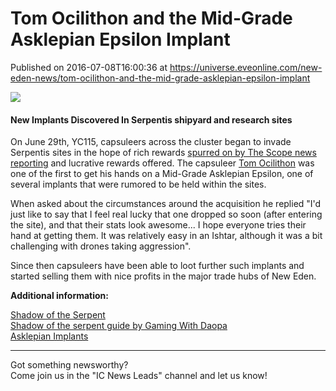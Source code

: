 # Tom Ocilithon and the Mid-Grade Asklepian Epsilon Implant
Published on 2016-07-08T16:00:36 at https://universe.eveonline.com/new-eden-news/tom-ocilithon-and-the-mid-grade-asklepian-epsilon-implant

![](http://web.ccpgamescdn.com/newssystem/media/67637/1/IC.png)

####  New Implants Discovered In Serpentis shipyard and research sites

On June 29th, YC115, capsuleers across the cluster began to invade Serpentis sites in the hope of rich rewards [spurred on by The Scope news reporting](https://www.youtube.com/watch?v=r0LhyK5Kc_0) and lucrative rewards offered. The capsuleer [Tom Ocilithon](https://gate.eveonline.com/Profile/Tom%20Ocilithon) was one of the first to get his hands on a Mid-Grade Asklepian Epsilon, one of several implants that were rumored to be held within the sites. 

When asked about the circumstances around the acquisition he replied "I'd just like to say that I feel real lucky that one dropped so soon (after entering the site), and that their stats look awesome... I hope everyone tries their hand at getting them. It was relatively easy in an Ishtar, although it was a bit challenging with drones taking aggression".

Since then capsuleers have been able to loot further such implants and started selling them with nice profits in the major trade hubs of New Eden.

**Additional information:**

[Shadow of the Serpent](https://www.eveonline.com/events/shadow-of-the-serpent/)  
[Shadow of the serpent guide by Gaming With Daopa](http://gamingwithdaopa.ellatha.com/eveonline/shadow-of-the-serpent/)  
[Asklepian Implants](https://community.eveonline.com/news/dev-blogs/sarpatis-army-the-new-serpentis-capital-ships/)

* * *

Got something newsworthy?  
Come join us in the  "IC News Leads" channel and let us know!
